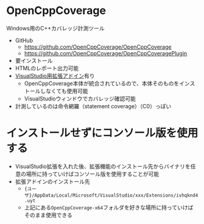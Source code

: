 # OpenCppCoverage

Windows用のC++カバレッジ計測ツール

- GitHub
    - https://github.com/OpenCppCoverage/OpenCppCoverage
    - https://github.com/OpenCppCoverage/OpenCppCoveragePlugin
- 要インストール
- HTMLのレポート出力可能
- [VisualStudio用拡張アドイン](https://marketplace.visualstudio.com/items?itemName=OpenCppCoverage.OpenCppCoveragePlugin)有り
    - OpenCppCoverage本体が統合されているので、本体そのものをインストールしなくても使用可能
    - VisualStudioウィンドウでカバレッジ確認可能
- 計測しているのは命令網羅（statement coverage）（C0）っぽい

# インストールせずにコンソール版を使用する

- VisualStudio拡張を入れた後、拡張機能のインストール先からバイナリを任意の場所に持っていけばコンソール版を使用することが可能
- 拡張アドインのインストール先
    - `{ユーザ}/AppData/Local/Microsoft/VisualStudio/xxx/Extensions/ivhqknd4.uyt`
    - 上記にある`OpenCppCoverage-x64`フォルダを好きな場所に持っていけばそのまま使用できる
